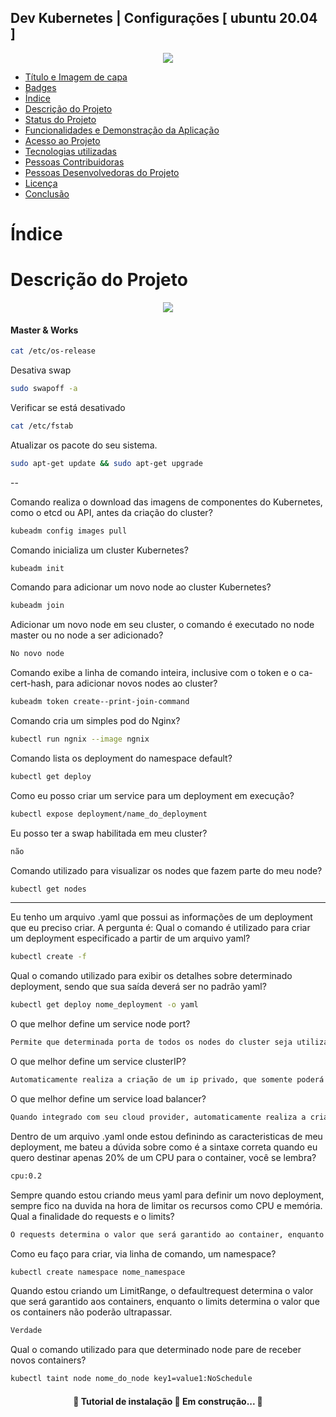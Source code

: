 ## Dev Kubernetes | Configurações [ ubuntu 20.04 ]

<p align="center">
<img src="http://img.shields.io/static/v1?label=STATUS&message=EM%20DESENVOLVIMENTO&color=GREEN&style=for-the-badge"/>
</p>

* [Título e Imagem de capa](#Título-e-Imagem-de-capa)
* [Badges](#badges)
* [Índice](#índice)
* [Descrição do Projeto](#descrição-do-projeto)
* [Status do Projeto](#status-do-Projeto)
* [Funcionalidades e Demonstração da Aplicação](#funcionalidades-e-demonstração-da-aplicação)
* [Acesso ao Projeto](#acesso-ao-projeto)
* [Tecnologias utilizadas](#tecnologias-utilizadas)
* [Pessoas Contribuidoras](#pessoas-contribuidoras)
* [Pessoas Desenvolvedoras do Projeto](#pessoas-desenvolvedoras)
* [Licença](#licença)
* [Conclusão](#conclusão)



# Índice 

# Descrição do Projeto



<p align="center">
<img src="http://img.shields.io/static/v1?label=STATUS&message=EM%20DESENVOLVIMENTO&color=GREEN&style=for-the-badge"/>
</p>

#### Master & Works

```bash
cat /etc/os-release
```
Desativa swap
```bash
sudo swapoff -a
```

Verificar se está desativado
```bash
cat /etc/fstab
```
Atualizar os pacote do seu sistema.
```bash
sudo apt-get update && sudo apt-get upgrade
```

--


Comando realiza o download das imagens de componentes do Kubernetes, como o etcd ou API, antes da criação do cluster?

```bash
kubeadm config images pull
```

Comando inicializa um cluster Kubernetes?

```bash
kubeadm init
```

Comando para adicionar um novo node ao cluster Kubernetes?

```bash
kubeadm join
```

Adicionar um novo node em seu cluster, o comando é executado no node master ou no node a ser adicionado?

```bash
No novo node
```

Comando exibe a linha de comando inteira, inclusive com o token e o ca-cert-hash, para adicionar novos nodes ao cluster?

```bash
kubeadm token create--print-join-command
```

Comando cria um simples pod do Nginx?

```bash
kubectl run ngnix --image ngnix
```

Comando lista os deployment do namespace default?

```bash
kubectl get deploy
```

Como eu posso criar um service para um deployment em execução?

```bash
kubectl expose deployment/name_do_deployment
```

Eu posso ter a swap habilitada em meu cluster?

```bash
não
```

Comando utilizado para visualizar os nodes que fazem parte do meu node?

```bash
kubectl get nodes
```

---

Eu tenho um arquivo .yaml que possui as informações de um deployment que eu preciso criar. A pergunta é: Qual o comando é utilizado para criar um deployment especificado a partir de um arquivo yaml?

```bash
kubectl create -f
```

Qual o comando utilizado para exibir os detalhes sobre determinado deployment, sendo que sua saída deverá ser no padrão yaml?

```bash
kubectl get deploy nome_deployment -o yaml
```

O que melhor define um service node port?

```bash
Permite que determinada porta de todos os nodes do cluster seja utilizada da pelo cliente para acessar os endpoints desse service
```

O que melhor define um service clusterIP?

```bash
Automaticamente realiza a criação de um ip privado, que somente poderá ser acessado de dentro do cluster.
```

O que melhor define um service load balancer?

```bash
Quando integrado com seu cloud provider, automaticamente realiza a criação de um ip publico, que será utilizado pelo cliente para acessar os endpoints desse service
```

Dentro de um arquivo .yaml onde estou definindo as caracteristicas de meu deployment, me bateu a dúvida sobre como é a sintaxe correta quando eu quero destinar apenas 20% de um CPU para o container, você se lembra?

```bash
cpu:0.2
```

Sempre quando estou criando meus yaml para definir um novo deployment, sempre fico na duvida na hora de limitar os recursos como CPU e memória. Qual a finalidade do requests e o limits?

```bash
O requests determina o valor que será garantido ao container, enquanto o limits determina o valor que o container não poderá passar.
```

Como eu faço para criar, via linha de comando, um namespace?

```bash
kubectl create namespace nome_namespace
```

Quando estou criando um LimitRange, o defaultrequest determina o valor que será garantido aos containers, enquanto o limits determina o valor que os containers não poderão ultrapassar.

```bash
Verdade
```

Qual o comando utilizado para que determinado node pare de receber novos containers?

```bash
kubectl taint node nome_do_node key1=value1:NoSchedule
```



<h4 align="center"> 
	🚧 Tutorial de instalação 🚀 Em construção...  🚧	
</h4>
